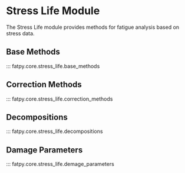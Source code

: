 # Stress Life Module

The Stress Life module provides methods for fatigue analysis based on stress data.

## Base Methods

::: fatpy.core.stress_life.base_methods

## Correction Methods

::: fatpy.core.stress_life.correction_methods

## Decompositions

::: fatpy.core.stress_life.decompositions

## Damage Parameters

::: fatpy.core.stress_life.demage_parameters
